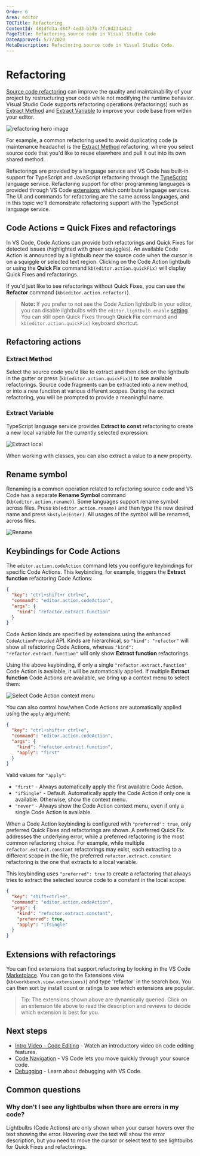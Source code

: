 ```yaml
---
Order: 6
Area: editor
TOCTitle: Refactoring
ContentId: 481dfd3a-d847-4ed3-b37b-7fc8d234a4c2
PageTitle: Refactoring source code in Visual Studio Code
DateApproved: 5/7/2020
MetaDescription: Refactoring source code in Visual Studio Code.
---
```

# Refactoring

[Source code refactoring](https://en.wikipedia.org/wiki/Code_refactoring) can improve the quality and maintainability of your project by restructuring your code while not modifying the runtime behavior. Visual Studio Code supports refactoring operations (refactorings) such as [Extract Method](https://refactoring.com/catalog/extractMethod.html) and [Extract Variable](https://refactoring.com/catalog/extractVariable.html) to improve your code base from within your editor.

![refactoring hero image](images/refactoring/refactoring-hero.png)

For example, a common refactoring used to avoid duplicating code (a maintenance headache) is the [Extract Method](https://refactoring.com/catalog/extractMethod.html) refactoring, where you select source code that you'd like to reuse elsewhere and pull it out into its own shared method.

Refactorings are provided by a language service and VS Code has built-in support for TypeScript and JavaScript refactoring through the [TypeScript](https://www.typescriptlang.org/) language service. Refactoring support for other programming languages is provided through VS Code [extensions](/docs/editor/extension-gallery.md) which contribute language services. The UI and commands for refactoring are the same across languages, and in this topic we'll demonstrate refactoring support with the TypeScript language service.

## Code Actions = Quick Fixes and refactorings

In VS Code, Code Actions can provide both refactorings and Quick Fixes for detected issues (highlighted with green squiggles). An available Code Action is announced by a lightbulb near the source code when the cursor is on a squiggle or selected text region. Clicking on the Code Action lightbulb or using the **Quick Fix** command `kb(editor.action.quickFix)` will display Quick Fixes and refactorings.

If you'd just like to see refactorings without Quick Fixes, you can use the **Refactor** command (`kb(editor.action.refactor)`).

>**Note:** If you prefer to not see the Code Action lightbulb in your editor, you can disable lightbulbs with the `editor.lightbulb.enable` [setting](/docs/getstarted/settings.md). You can still open Quick Fixes through **Quick Fix** command and `kb(editor.action.quickFix)` keyboard shortcut.

## Refactoring actions

### Extract Method

Select the source code you'd like to extract and then click on the lightbulb in the gutter or press (`kb(editor.action.quickFix)`) to see available refactorings. Source code fragments can be extracted into a new method, or into a new function at various different scopes. During the extract refactoring, you will be prompted to provide a meaningful name.

### Extract Variable

TypeScript language service provides **Extract to const**  refactoring to create a new local variable for the currently selected expression:

![Extract local](images/refactoring/ts-extract-local.gif)

When working with classes, you can also extract a value to a new property.

## Rename symbol

Renaming is a common operation related to refactoring source code and VS Code has a separate **Rename Symbol** command (`kb(editor.action.rename)`). Some languages support rename symbol across files. Press `kb(editor.action.rename)` and then type the new desired name and press `kbstyle(Enter)`. All usages of the symbol will be renamed, across files.

![Rename](images/refactoring/rename.png)

## Keybindings for Code Actions

The `editor.action.codeAction` command lets you configure keybindings for specific Code Actions. This keybinding, for example, triggers the **Extract function** refactoring Code Actions:

```json
{
  "key": "ctrl+shift+r ctrl+e",
  "command": "editor.action.codeAction",
  "args": {
    "kind": "refactor.extract.function"
  }
}
```

Code Action kinds are specified by extensions using the enhanced `CodeActionProvided` API. Kinds are hierarchical, so `"kind": "refactor"` will show all refactoring Code Actions, whereas `"kind": "refactor.extract.function"` will only show **Extract function** refactorings.

Using the above keybinding, if only a single `"refactor.extract.function"` Code Action is available, it will be automatically applied. If multiple **Extract function** Code Actions are available, we bring up a context menu to select them:

![Select Code Action context menu](images/refactoring/code-action-context-menu.png)

You can also control how/when Code Actions are automatically applied using the `apply` argument:

```json
{
  "key": "ctrl+shift+r ctrl+e",
  "command": "editor.action.codeAction",
  "args": {
    "kind": "refactor.extract.function",
    "apply": "first"
  }
}
```

Valid values for `"apply"`:

* `"first"` - Always automatically apply the first available Code Action.
* `"ifSingle"` - Default. Automatically apply the Code Action if only one is available. Otherwise, show the context menu.
* `"never"` - Always show the Code Action context menu, even if only a single Code Action is available.

When a Code Action keybinding is configured with `"preferred": true`, only preferred Quick Fixes and refactorings are shown. A preferred Quick Fix addresses the underlying error, while a preferred refactoring is the most common refactoring choice. For example, while multiple `refactor.extract.constant` refactorings may exist, each extracting to a different scope in the file, the preferred `refactor.extract.constant` refactoring is the one that extracts to a local variable.

This keybinding uses `"preferred": true` to create a refactoring that always tries to extract the selected source code to a constant in the local scope:

```json
{
  "key": "shift+ctrl+e",
  "command": "editor.action.codeAction",
  "args": {
    "kind": "refactor.extract.constant",
    "preferred": true,
    "apply": "ifsingle"
  }
}
```

## Extensions with refactorings

You can find extensions that support refactoring by looking in the VS Code [Marketplace](https://marketplace.visualstudio.com/vscode). You can go to the Extensions view (`kb(workbench.view.extensions)`) and type 'refactor' in the search box. You can then sort by install count or ratings to see which extensions are popular.

<div class="marketplace-extensions-refactor"></div>

> Tip: The extensions shown above are dynamically queried. Click on an extension tile above to read the description and reviews to decide which extension is best for you.

## Next steps

* [Intro Video - Code Editing](/docs/introvideos/codeediting.md) - Watch an introductory video on code editing features.
* [Code Navigation](/docs/editor/editingevolved) - VS Code lets you move quickly through your source code.
* [Debugging](/docs/editor/debugging.md) - Learn about debugging with VS Code.

## Common questions

### Why don't I see any lightbulbs when there are errors in my code?

Lightbulbs (Code Actions) are only shown when your cursor hovers over the text showing the error. Hovering over the text will show the error description, but you need to move the cursor or select text to see lightbulbs for Quick Fixes and refactorings.
